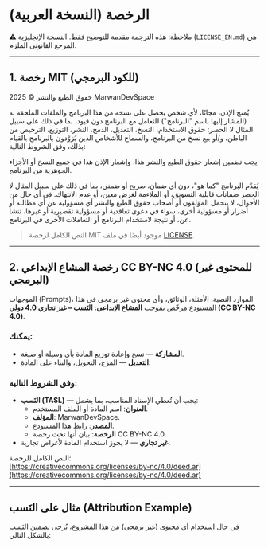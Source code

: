 # الرخصة (النسخة العربية)

⚠️ ملاحظة: هذه الترجمة مقدمة للتوضيح فقط. النسخة الإنجليزية (`LICENSE_EN.md`) هي المرجع القانوني الملزم.

---

## 1. رخصة MIT (للكود البرمجي)

حقوق الطبع والنشر © 2025 MarwanDevSpace

يُمنح الإذن، مجانًا، لأي شخص يحصل على نسخة من هذا البرنامج والملفات
الملحقة به (المشار إليها باسم "البرنامج") للتعامل مع البرنامج دون قيود،
بما في ذلك على سبيل المثال لا الحصر: حقوق الاستخدام، النسخ، التعديل،
الدمج، النشر، التوزيع، الترخيص من الباطن، و/أو بيع نسخ من البرنامج،
والسماح للأشخاص الذين يُزوَّدون بالبرنامج بالقيام بذلك، وفق الشروط التالية:

يجب تضمين إشعار حقوق الطبع والنشر هذا، وإشعار الإذن هذا في جميع النسخ
أو الأجزاء الجوهرية من البرنامج.

يُقدَّم البرنامج "كما هو"، دون أي ضمان، صريح أو ضمني، بما في ذلك على سبيل
المثال لا الحصر ضمانات قابلية التسويق، أو الملاءمة لغرض معين، أو عدم
الانتهاك. في أي حال من الأحوال، لا يتحمل المؤلفون أو أصحاب حقوق الطبع
والنشر أي مسؤولية عن أي مطالبة أو أضرار أو مسؤولية أخرى، سواء في دعوى
تعاقدية أو مسؤولية تقصيرية أو غيرها، تنشأ عن، أو نتيجة لاستخدام البرنامج
أو التعاملات الأخرى في البرنامج.

> النص الكامل لرخصة MIT موجود أيضًا في ملف [LICENSE](LICENSE).

---

## 2. رخصة المشاع الإبداعي CC BY-NC 4.0 (للمحتوى غير البرمجي)

الموجهات (Prompts)، الموارد النصية، الأمثلة، الوثائق، وأي محتوى غير برمجي
في هذا المستودع مرخّص بموجب **المشاع الإبداعي: النَسب – غير تجاري 4.0 دولي (CC BY-NC 4.0)**.

### يمكنك:
- **المشاركة** — نسخ وإعادة توزيع المادة بأي وسيلة أو صيغة.  
- **التعديل** — المزج، التحويل، والبناء على المادة.  

### وفق الشروط التالية:
- **النَسب (TASL)** — يجب أن تُعطي الإسناد المناسب، بما يشمل:  
  - **العنوان**: اسم المادة أو الملف المستخدم.  
  - **المؤلف**: MarwanDevSpace.  
  - **المصدر**: رابط هذا المستودع.  
  - **الرخصة**: بيان أنها تحت رخصة CC BY-NC 4.0.  
- **غير تجاري** — لا يجوز استخدام المادة لأغراض تجارية.  

النص الكامل للرخصة:  
[https://creativecommons.org/licenses/by-nc/4.0/deed.ar](https://creativecommons.org/licenses/by-nc/4.0/deed.ar)

---

## مثال على النَسب (Attribution Example)

في حال استخدام أي محتوى (غير برمجي) من هذا المشروع، يُرجى تضمين النَسب بالشكل التالي:
